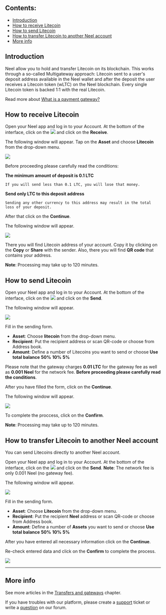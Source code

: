 ## **Contents**:

* [Introduction](#introduction)
* [How to receive Litecoin](#how-to-receive-litecoin)
* [How to send Litecoin](#how-to-send-litecoin)
* [How to transfer Litecoin to another Neel account](#how-to-transfer-litecoin-to-another-neel-account)
* [More info](#more-info)

## Introduction

Neel allow you to hold and transfer Litecoin on its blockchain. This works through a so-called Multigateway approach: Litecoin sent to a user's deposit address available in the Neel wallet and after the deposit the user receives a Litecoin token \(wLTC\) on the Neel blockchain. Every single Litecoin token is backed 1:1 with the real Litecoin.

Read more about [What is a payment gateway?](/neel-client/frequently-asked-questions-faq/transfers-and-gateways/payment-gateway.md)

## How to receive Litecoin

Open your Neel app and log in to your Account.
At the bottom of the interface, click on the ![](/neel-client/mobile-apps/_assets/neel_transfers_ios_01.png) and click on the **Receive**.

The following window will appear. Tap on the **Asset** and choose **Litecoin** from the drop-down menu.

![](/neel-client/mobile-apps/_assets/litecoin_transfers_01.png)

Before proceeding please carefully read the conditions:

**The minimum amount of deposit is 0.1 LTC**
```
If you will send less than 0.1 LTC, you will lose that money.
```
**Send only LTC to this deposit address**
```
Sending any other currency to this address may result in the total loss of your deposit.
```

After that click on the **Continue**.

The following window will appear.

![](/neel-client/mobile-apps/_assets/litecoin_transfers_02.png)

There you will find Litecoin address of your account. Copy it by clicking on the **Copy** or **Share** with the sender. Also, there you will find **QR code** that contains your address.

**Note**: Processing may take up to 120 minutes.

## How to send Litecoin

Open your Neel app and log in to your Account.
At the bottom of the interface, click on the ![](/neel-client/mobile-apps/_assets/neel_transfers_ios_01.png) and click on the **Send**.

The following window will appear.

![](/neel-client/mobile-apps/_assets/litecoin_transfers_03.png)

Fill in the sending form.

* **Asset**: Choose **litecoin** from the drop-down menu.
* **Recipient**: Put the recipient address or scan QR-code or choose from Address book.
* **Amount**: Define a number of Litecoins you want to send or choose **Use total balance** **50%** **10%** **5%**

Please note that the gateway charges **0.01 LTC** for the gateway fee as well as **0.001 Neel** for the network fee.
**Before proceeding please carefully read the conditions**.

After you have filled the form, click on the **Continue**.

The following window will appear.

![](/neel-client/mobile-apps/_assets/litecoin_transfers_04.png)

To complete the proccess, click on the **Confirm**.

**Note**: Processing may take up to 120 minutes.

## How to transfer Litecoin to another Neel account

You can send Litecoins directly to another Neel account.

Open your Neel app and log in to your Account.
At the bottom of the interface, click on the ![](/neel-client/mobile-apps/_assets/neel_transfers_ios_01.png) and click on the **Send**.
**Note**: The network fee is only 0.001 Neel \(no gateway fee\).

The following window will appear.

![](/neel-client/mobile-apps/_assets/litecoin_transfers_05.png)

Fill in the sending form.

* **Asset**: Choose **Litecoin** from the drop-down menu.
* **Recipient**: Put the recipient **Neel** address or scan QR-code or choose from Address book.
* **Amount**: Define a number of **Assets** you want to send or choose **Use total balance** **50%** **10%** **5%**

After you have entered all necessary information click on the **Continue**.

Re-check entered data and click on the **Confirm** to complete the process.

![](/neel-client/mobile-apps/_assets/litecoin_transfers_06.png)

___

## More info

See more articles in the [Transfers and gateways](/neel-client/mobile-apps/iOS/wallet-management.md) chapter.

If you have troubles with our platform, please create a [support](https://support.neelplatform.com/) ticket or write a [question](https://forum.neelplatform.com/) on our forum.
